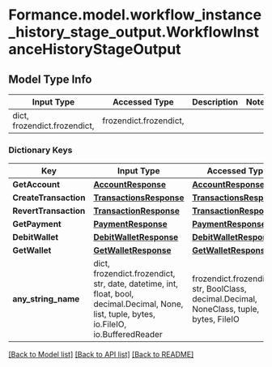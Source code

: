 # Formance.model.workflow_instance_history_stage_output.WorkflowInstanceHistoryStageOutput

## Model Type Info
Input Type | Accessed Type | Description | Notes
------------ | ------------- | ------------- | -------------
dict, frozendict.frozendict,  | frozendict.frozendict,  |  | 

### Dictionary Keys
Key | Input Type | Accessed Type | Description | Notes
------------ | ------------- | ------------- | ------------- | -------------
**GetAccount** | [**AccountResponse**](AccountResponse.md) | [**AccountResponse**](AccountResponse.md) |  | [optional] 
**CreateTransaction** | [**TransactionsResponse**](TransactionsResponse.md) | [**TransactionsResponse**](TransactionsResponse.md) |  | [optional] 
**RevertTransaction** | [**TransactionResponse**](TransactionResponse.md) | [**TransactionResponse**](TransactionResponse.md) |  | [optional] 
**GetPayment** | [**PaymentResponse**](PaymentResponse.md) | [**PaymentResponse**](PaymentResponse.md) |  | [optional] 
**DebitWallet** | [**DebitWalletResponse**](DebitWalletResponse.md) | [**DebitWalletResponse**](DebitWalletResponse.md) |  | [optional] 
**GetWallet** | [**GetWalletResponse**](GetWalletResponse.md) | [**GetWalletResponse**](GetWalletResponse.md) |  | [optional] 
**any_string_name** | dict, frozendict.frozendict, str, date, datetime, int, float, bool, decimal.Decimal, None, list, tuple, bytes, io.FileIO, io.BufferedReader | frozendict.frozendict, str, BoolClass, decimal.Decimal, NoneClass, tuple, bytes, FileIO | any string name can be used but the value must be the correct type | [optional]

[[Back to Model list]](../../README.md#documentation-for-models) [[Back to API list]](../../README.md#documentation-for-api-endpoints) [[Back to README]](../../README.md)

